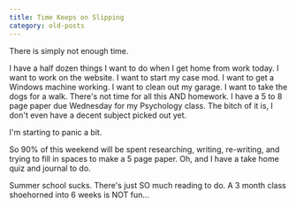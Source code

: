 ```yaml
---
title: Time Keeps on Slipping
category: old-posts
---
```

There is simply not enough time.
<!--more-->

I have a half dozen things I want to do when I get home from work today. I want to work on the website. I want to start my case mod. I want to get a Windows machine working. I want to clean out my garage. I want to take the dogs for a walk. There's not time for all this AND homework. I have a 5 to 8 page paper due Wednesday for my Psychology class. The bitch of it is, I don't even have a decent subject picked out yet.

I'm starting to panic a bit.

So 90% of this weekend will be spent researching, writing, re-writing, and trying to fill in spaces to make a 5 page paper. Oh, and I have a take home quiz and journal to do.

Summer school sucks. There's just SO much reading to do. A 3 month class shoehorned into 6 weeks is NOT fun...

